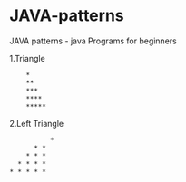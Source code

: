 # JAVA-patterns
JAVA patterns - java Programs  for beginners

  1.Triangle 
  
        *
        **
        ***
        ****
        *****
        
  2.Left Triangle
  
              * 
          * * 
        * * * 
      * * * * 
    * * * * * 
    
    
    
 
